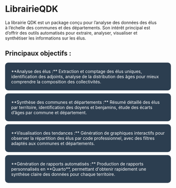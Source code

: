 # LibrairieQDK

La librairie QDK est un package conçu pour l’analyse des données des élus à l’échelle des communes et des départements. Son intérêt principal est d’offrir des outils automatisés pour extraire, analyser, visualiser et synthétiser les informations sur les élus.
## Principaux objectifs :

<div style="display: block; text-align: left; margin-left: 0;">

  <div style="background-color: #2C3E50; color: white; padding: 20px; border-radius: 10px; width: 100%; margin: 10px 0;">
  **Analyse des élus :**  
  Extraction et comptage des élus uniques, identification des adjoints, analyse de la distribution des âges pour mieux comprendre la composition des collectivités.
  </div>

  <div style="background-color: #2C3E50; color: white; padding: 20px; border-radius: 10px; width: 100%; margin: 10px 0;">
  **Synthèse des communes et départements :**  
  Résumé détaillé des élus par territoire, identification des doyens et benjamins, étude des écarts d’âges par commune et département.
  </div>

  <div style="background-color: #2C3E50; color: white; padding: 20px; border-radius: 10px; width: 100%; margin: 10px 0;">
  **Visualisation des tendances :**  
  Génération de graphiques interactifs pour observer la répartition des élus par code professionnel, avec des filtres adaptés aux communes et départements.
  </div>

  <div style="background-color: #2C3E50; color: white; padding: 20px; border-radius: 10px; width: 100%; margin: 10px 0;">
  **Génération de rapports automatisés :**  
  Production de rapports personnalisés en **Quarto**, permettant d'obtenir rapidement une synthèse claire des données pour chaque territoire.
  </div>
